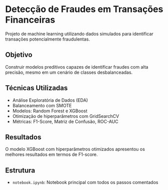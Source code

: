 # Detecção de Fraudes em Transações Financeiras

Projeto de machine learning utilizando dados simulados para identificar transações potencialmente fraudulentas.

##  Objetivo
Construir modelos preditivos capazes de identificar fraudes com alta precisão, mesmo em um cenário de classes desbalanceadas.

##  Técnicas Utilizadas
- Análise Exploratória de Dados (EDA)
- Balanceamento com SMOTE
- Modelos: Random Forest e XGBoost
- Otimização de hiperparâmetros com GridSearchCV
- Métricas: F1-Score, Matriz de Confusão, ROC-AUC

##  Resultados
O modelo XGBoost com hiperparâmetros otimizados apresentou os melhores resultados em termos de F1-score.

## Estrutura
- `notebook.ipynb`: Notebook principal com todos os passos comentados